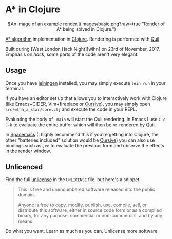 # A* in Clojure

<center>
![An image of an example render.](images/basic.png?raw=true "Render of A* being solved in Clojure.")
</center>

[A\* algorithm][a-star] implementation in [Clojure][]. Rendering is performed with [Quil][].

Built during [West London Hack Night][wlhn] on 23rd of November, 2017. Emphasis on _hack_, some parts of the code aren't very elegant.

## Usage

Once you have [leiningen][] installed, you may simply execute `lein run` in your terminal.

If you have an editor set up that allows you to interactively work with Clojure (like Emacs+CIDER, Vim+fireplace or [Cursive][]), you may simply open `src/wlhn_a_star/core.clj` and execute the code in your REPL.

Evaluating the body of `-main` will start the Quil rendering. In Emacs I use `C-c C-k` to evaluate the entire buffer which will then be re-rendered by Quil.

In [Spacemacs][] (I highly recommend this if you're getting into Clojure, the other "batteries included" solution would be [Cursive][]) you can also use bindings such as `,ee` to evaluate the previous form and observe the effects in the render window.

## Unlicenced

Find the full [unlicense][] in the `UNLICENSE` file, but here's a snippet.

>This is free and unencumbered software released into the public domain.
>
>Anyone is free to copy, modify, publish, use, compile, sell, or distribute this software, either in source code form or as a compiled binary, for any purpose, commercial or non-commercial, and by any means.

Do what you want. Learn as much as you can. Unlicense more software.

[a-star]: https://en.wikipedia.org/wiki/A*_search_algorithm
[clojure]: https://clojure.org/
[quil]: http://quil.info/
[unlicense]: http://unlicense.org/
[leiningen]: https://leiningen.org/
[spacemacs]: http://spacemacs.org/
[cursive]: https://cursive-ide.com/
